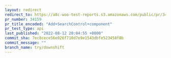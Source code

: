 ```yaml
---
layout: redirect
redirect_to: https://a8c-woo-test-reports.s3.amazonaws.com/public/pr/34159/api/index.html
pr_number: 34159
pr_title_encoded: "Add+SearchControl+component"
pr_test_type: api
last_published: "2022-08-12 20:04:55 +0000"
commit_sha: 7ec8cece56e026f710d7e9e1543dbfe523458f8b
commit_message: ""
branch_name: try/downshift
---
```

